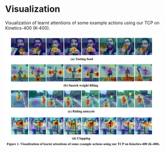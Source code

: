 # Visualization
Visualization of learnt attentions of some example actions using our TCP on Kinetics-400 (K-400).

![fig](vis-att.png)
